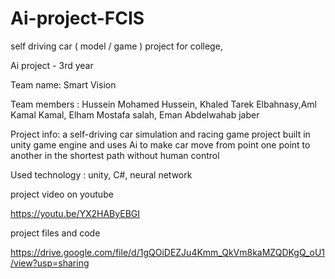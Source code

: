 # Ai-project-FCIS
self driving car ( model / game ) project for college, 

Ai project - 3rd year

Team name: Smart Vision

Team members : Hussein Mohamed Hussein, Khaled Tarek Elbahnasy,Aml Kamal Kamal, Elham Mostafa salah, Eman Abdelwahab jaber

Project info: a self-driving car simulation and racing game project built in unity game engine and uses Ai to make car move from point one point to another in the shortest path without human control

Used technology : unity, C#, neural network

project video on youtube 

https://youtu.be/YX2HAByEBGI

project files and code

https://drive.google.com/file/d/1gQOiDEZJu4Kmm_QkVm8kaMZQDKgQ_oU1/view?usp=sharing
